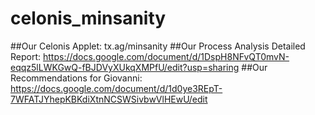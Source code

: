 # celonis_minsanity
##Our Celonis Applet: tx.ag/minsanity 
##Our Process Analysis Detailed Report: https://docs.google.com/document/d/1DspH8NFvQT0mvN-eqqz5lLWKGwQ-fBJDVyXUkqXMPfU/edit?usp=sharing 
##Our Recommendations for Giovanni: https://docs.google.com/document/d/1d0ye3REpT-7WFATJYhepKBKdiXtnNCSWSivbwVlHEwU/edit 
